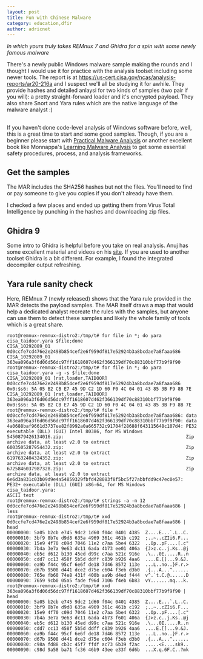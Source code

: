 ```yaml
---
layout: post
title: Fun with Chinese Malware
category: education,dfir
author: adricnet
---
```


_In which yours truly takes REMnux 7 and Ghidra for a spin with some newly famous malware_

There's a newly public Windows malware sample making the rounds and I thought I would use it for practice with the analysis toolset including some newer tools.
The report is at https://us-cert.cisa.gov/ncas/analysis-reports/ar20-216a and I suspect we'll all be studying it for awhile.
They provide hashes and detailed anlaysi for two kinds of samples (two pair if you will): a pretty straight-forward loader and it's encrypted payload. 
They also share Snort and Yara rules which are the native language of the malware analyst :)

## 
If you haven't done code-level analysis of Windows software before, well, this is a great time to start and some good samples. Though, if you are a beginner please start with [Practical Malware Analysis](https://nostarch.com/malware) or another excellent book like Monnappa's [Learning Malware Analysis](https://www.packtpub.com/networking-and-servers/learning-malware-analysis) to get some essential safety procedures, process, and analysis frameworks.

## Get the samples
The MAR includes the SHA256 hashes but not the files. You'll need to find or pay someone to give you copies if you don't already have them.

I checked a few places and ended up getting them from Virus Total Intelligence by punching in the hashes and downloading zip files.

## Ghidra 9
Some intro to Ghidra is helpful before you take on real analysis. Anuj has some excellent material and videos on his [site](https://malwology.com/2020/04/27/sans-for610-reverse-engineering-malware-now-with-ghidra/). If you are used to another toolset Ghidra is a bit different.  For example, I found the integrated decompiler output refreshing.

## Yara rule sanity check
Here, REMnux 7 (newly released) shows that the Yara rule provided in the MAR detects the payload samples. 
The MAR itself draws a map that would help a dedicated analyst recreate the rules with the samples, but anyone can use them to detect these samples and likely the whole family of tools which is a great share.

```
root@remnux-remnux-distro2:/tmp/t# for file in *; do yara cisa_taidoor.yara $file;done
CISA_10292089_01 0d0ccfe7cd476e2e2498b854cef2e6f959df817e52924b3a8bcdae7a8faaa686
CISA_10292089_01 363ea096a3f6d06d56dc97ff1618607d462f366139df70c88310bbf77b9f9f90
root@remnux-remnux-distro2:/tmp/t# for file in *; do yara cisa_taidoor.yara -g -s $file;done
CISA_10292089_01 [rat,loader,TAIDOOR] 0d0ccfe7cd476e2e2498b854cef2e6f959df817e52924b3a8bcdae7a8faaa686
0x0:$s6: 5A 05 B2 CB E7 45 9D C2 1D 60 F0 4C 04 01 43 85 3B F9 8B 7E
CISA_10292089_01 [rat,loader,TAIDOOR] 363ea096a3f6d06d56dc97ff1618607d462f366139df70c88310bbf77b9f9f90
0x0:$s6: 5A 05 B2 CB E7 45 9D C2 1D 60 F0 4C 04 01 43 85 3B F9 8B 7E
root@remnux-remnux-distro2:/tmp/t# file *
0d0ccfe7cd476e2e2498b854cef2e6f959df817e52924b3a8bcdae7a8faaa686: data
363ea096a3f6d06d56dc97ff1618607d462f366139df70c88310bbf77b9f9f90: data
4a0688baf9661d3737ee82f8992a0a665732c91704f28688f643115648c107d4: PE32 executable (DLL) (GUI) Intel 80386, for MS Windows
5450879426134016.zip:                                             Zip archive data, at least v2.0 to extract
6003505287954432.zip:                                             Zip archive data, at least v2.0 to extract
6197632404324352.zip:                                             Zip archive data, at least v2.0 to extract
6725846037987328.zip:                                             Zip archive data, at least v2.0 to extract
6e6d3a831c03b09d9e4a54859329fbfd428083f8f5bc5f27abbfdd9c47ec0e57: PE32+ executable (DLL) (GUI) x86-64, for MS Windows
cisa_taidoor.yara:                                                ASCII text
root@remnux-remnux-distro2:/tmp/t# strings -a -n 12 0d0ccfe7cd476e2e2498b854cef2e6f959df817e52924b3a8bcdae7a8faaa686 | less
root@remnux-remnux-distro2:/tmp/t# xxd 0d0ccfe7cd476e2e2498b854cef2e6f959df817e52924b3a8bcdae7a8faaa686 | head
00000000: 5a05 b2cb e745 9dc2 1d60 f04c 0401 4385  Z....E...`.L..C.
00000010: 3bf9 8b7e d9d8 635a 4969 361c 461b c192  ;..~..cZIi6.F...
00000020: 15e9 4f70 c09d 7046 11e2 c7aa 5be4 6322  ..Op..pF....[.c"
00000030: 7b4a 3e7a 9e63 dc11 6ada 4b73 ee01 406a  {J>z.c..j.Ks..@j
00000040: eb5c d612 b130 45ed d99c c7aa 521c 916e  .\...0E.....R..n
00000050: cdd7 cc13 458f 5b5d ddff c839 b926 4aa6  ....E.[]...9.&J.
00000060: ea9b f44c 95cf 6e6f de18 7d46 8572 113e  ...L..no..}F.r.>
00000070: d67b 9508 d441 dce2 d75e c604 f3eb d3b0  .{...A...^......
00000080: 765e fb60 74e8 431f 400b aa9b d4ed f444  v^.`t.C.@......D
00000090: 7659 9cb0 05a5 fade f96d 7106 f4eb 6b83  vY.......mq...k.
root@remnux-remnux-distro2:/tmp/t# xxd 363ea096a3f6d06d56dc97ff1618607d462f366139df70c88310bbf77b9f9f90 | head
00000000: 5a05 b2cb e745 9dc2 1d60 f04c 0401 4385  Z....E...`.L..C.
00000010: 3bf9 8b7e d9d8 635a 4969 361c 461b c192  ;..~..cZIi6.F...
00000020: 15e9 4f70 c09d 7046 11e2 c7aa 5be4 6322  ..Op..pF....[.c"
00000030: 7b4a 3e7a 9e63 dc11 6ada 4b73 f601 406a  {J>z.c..j.Ks..@j
00000040: eb5c d612 b130 45ed d99c c7aa 521c 916e  .\...0E.....R..n
00000050: cdd7 cc13 458f 5b5d ddff c839 b926 4aa6  ....E.[]...9.&J.
00000060: ea9b f44c 95cf 6e6f de18 7d46 8572 113e  ...L..no..}F.r.>
00000070: d67b 9508 d441 dce2 d75e c604 f3eb d3b0  .{...A...^......
00000080: c98a fd88 cb3c 45f7 ffdf ac73 6b39 f2ac  .....<E....sk9..
00000090: c98d 9a58 ba71 fc36 46b9 43ee e33f 6d6b  ...X.q.6F.C..?mk
```
